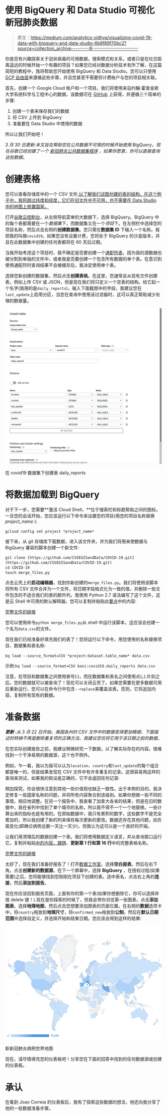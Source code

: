 # 使用 BigQuery 和 Data Studio 可视化新冠肺炎数据

> 原文：<https://medium.com/analytics-vidhya/visualizing-covid-19-data-with-bigquery-and-data-studio-6b9f89f70bc2?source=collection_archive---------8----------------------->

你是否有兴趣探索关于冠状病毒的可用数据，搜索模式和关系，或者只是在社交距离遥远的时候开始一个有趣的项目？如果您已经对数据分析技术有所了解，在这篇简短的教程中，我将帮助您开始使用 BigQuery 和 Data Studio。您可以只使用 [GCP 自由层](https://cloud.google.com/free)来遵循这些步骤，并且您甚至不需要将计费帐户与您的项目相关联。

首先，创建一个 Google Cloud 帐户和一个项目。我们将使用来自约翰·霍普金斯大学系统科学与工程中心的数据，该数据可在 [GitHub](https://github.com/CSSEGISandData/COVID-19) 上获得，并遵循三个简单的步骤:

1.  创建一个表来保存我们的数据
2.  将 CSV 上传到 BigQuery
3.  准备要在 Data Studio 中使用的数据

所以让我们开始吧！

*3 月 30 日更新:本文旨在帮助您在公共数据不可用的时候开始使用 BigQuery。现在谷歌已经创建了一个* [*新冠肺炎公共数据集程序*](https://console.cloud.google.com/marketplace/details/bigquery-public-datasets/covid19-public-data-program) *，如果你愿意，你可以直接查询这些数据。*

# 创建表格

您可以查看存储库中的一个 CSV 文件[,以了解我们试图创建的表的结构。在这个例子中，我将跳过纬度和经度，它们在旧文件中不可用，也不需要在 Data Studio 中的地图上放置国家。](https://github.com/CSSEGISandData/COVID-19/blob/d5eab1b3657e70f55b9eb9eb7e475475dac445fb/csse_covid_19_data/csse_covid_19_daily_reports/03-14-2020.csv)

打开[谷歌云控制台](https://console.cloud.google.com/)，从左侧导航菜单的大数据下，选择 BigQuery。BigQuery 中的每个表都需要在一个*数据集*下，而数据集又在一个*项目*下。在左侧栏中选择您的项目名称，然后点击右侧的**创建数据集**。您只需在**数据集 ID** 下输入一个名称。我把我的叫做`covid19`。如果您没有设置计费，您将处于 BigQuery 的沙盒版本，并且在此数据集中创建的任何表都将在 60 天后过期。

当我开始考虑这个项目时，我不确定是否要创建一个[通配符表](https://cloud.google.com/bigquery/docs/querying-wildcard-tables)，因为我的源数据也被分割到单独的文件中，或者我是否要创建一个包含所有数据的单个表。在意识到使用通配符时查询结果不会被缓存后，我决定使用单个表。

选择您新创建的数据集，然后点击**创建表格**。在这里，您通常会从现有文件创建表，例如上传 CSV 或 JSON，但是现在我们将只定义一个空表的结构。给它起一个名字(我用的是`daily_reports`)，输入下面截图中的字段，我建议您在`last_update`上启用分区，当您在查询中使用该过滤器时，这可以真正帮助减少处理的数据量。

![](img/17fa072bfb0b7f929cdefa8c53716cd5.png)

在 covid19 数据集下创建表 daily_reports

# 将数据加载到 BigQuery

对于下一步，您需要**激活 Cloud Shell，**位于搜索栏和标题帮助之间的图标。一旦您的会话开始，您应该运行以下命令来设置您的项目(用您的项目名称替换 *project_name* ):

`gcloud config set project *project_name*`

接下来，从 git 存储库下载数据，进入该文件夹，并为我们将用来使数据与 BigQuery 兼容的脚本创建一个新文件:

```
git clone [https://github.com/CSSEGISandData/COVID-19.git](https://github.com/CSSEGISandData/COVID-19.git)
cd COVID-19
touch merge_files.py
```

点击云壳上的**启动编辑器**，找到你新创建的`merge_files.py`。我们将使用该脚本将所有 CSV 文件合并为一个文件，将日期字段格式化为一致的值，并删除一些文件包含的不适合我们的表的额外列。我使用 Python 2.7 语法编写了这个文件，这是云 Shell 中可用的默认解释器。您可以复制并粘贴此[要点](https://gist.github.com/bani/aad9b544d2c61ced2134725422278aff)中的内容:

[完整文件的链接](https://gist.github.com/bani/aad9b544d2c61ced2134725422278aff)

您可以使用命令`python merge_files.py`从 shell 中运行该脚本，这应该会创建一个名为`data.csv`的文件。

现在我们已经准备好填充我们的表了！您将运行以下命令，用您使用的名称替换项目、数据集和表名称:

`bq load --source_format=CSV *project:dataset.table_name* data.csv`

示例:`bq load --source_format=CSV bani:covid19.daily_reports data.csv`

注意，在项目和数据集之间使用冒号(:)，而在数据集和表名之间使用点(。).片刻之后，您的数据就可以被查询了！现在可以关闭云壳了。如果您需要在更多数据可用后重新运行，您可以在命令行中包含`--replace`来覆盖该表。否则，它将追加内容，复制所有现有的数据。

# 准备数据

***更新*** *:从 3 月 22 日开始，美国各州的 CSV 文件中的数据变得更加精细，下面描述的转换不再是删除重复项的正确方法。我建议您仅将它用于该日期之前的数据。*

在您实际创建报告之前，我建议稍微研究一下数据，以了解实际存在的内容。很难找到一个干净易用的数据源，这个也不例外。

例如，乍一看，我以为我可以认为`location`、`country`和`last_update`的每个组合都是唯一的，但是结果发现在 CSV 文件中有许多重复的记录。这很容易用这样的查询来测试，如果我的假设是正确的，它不会返回任何记录:

稍加探究，你会很快注意到其他一些价值观也缺乏一致性。出于本例的目的，我决定修复一些国家名称的问题，并将所有内容聚合到该级别。如果你想做一些不同的事情，相应地调整。在另一个报告中，我查看了加拿大各省的结果，但是在旧的数据中，我在省列中找到了单个城市的名称，所以我不得不一个一个地替换。一些计算出来的指标也是有用的。在原始数据中，我只有累积的数字，这些数字不是完全累加的，所以我创建了新的列来保存每次更新的更改。数据还存在其他问题，如负面变化(即确诊病例总数一天比一天少)，但我认为这可以是一个良好的开端。

让我们用清理后的数据创建一个表。我们将使用数据定义语言，并从查询窗口运行它。复制并粘贴[中的内容，跟随](https://gist.github.com/bani/7a8a5f0f919f902f3537e33132e19c15)、**更新第 1 行和第 16 行**中的完整表格名称。

[完整文件的链接](https://gist.github.com/bani/7a8a5f0f919f902f3537e33132e19c15)

太好了，现在我们准备好报告了！打开[数据工作室](https://datastudio.google.com/)，选择**空白报表**。然后在右下角，点击**创建新的数据源**。在下一个屏幕中，选择 **BigQuery** ，在授权过程(如果需要)之后，您将能够找到您刚刚在项目下创建的表。选中表名，点击右上角的**连接**，然后**添加到报告**。

现在你应该回到报告页面，上面有你的第一个表(如果你想删除它，你可以选择并按 delete 键！).现在是你探索的时候了，但我会带你浏览第一张图表。点击**添加图表**，选择**地理地图**，然后点击您想要添加图表的页面位置。在右侧的**数据**选项卡中，将`country`拖放到**地理尺寸**，将`confirmed_new`拖放到**公制**。然后在**默认日期范围**中选择自定义，并选择开始和结束日期。您应该会得到这样的结果:

![](img/994f198dd12b8ced496f13668662b388.png)

新新冠肺炎病例世界地图

现在，请尽情填充您的仪表板吧！分享您在下面的回答中找到的任何数据源或创建的仪表板。

# 承认

在看到 Joao Correia 的仪表板后，我有了探索这些数据的想法，他还向我分享了他的一些数据准备步骤。